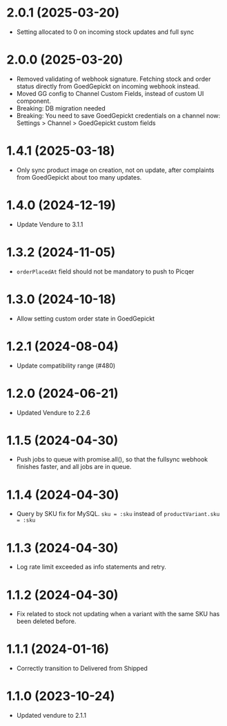 # 2.0.1 (2025-03-20)

- Setting allocated to 0 on incoming stock updates and full sync

# 2.0.0 (2025-03-20)

- Removed validating of webhook signature. Fetching stock and order status directly from GoedGepickt on incoming webhook instead.
- Moved GG config to Channel Custom Fields, instead of custom UI component.
- Breaking: DB migration needed
- Breaking: You need to save GoedGepickt credentials on a channel now: Settings > Channel > GoedGepickt custom fields

# 1.4.1 (2025-03-18)

- Only sync product image on creation, not on update, after complaints from GoedGepickt about too many updates.

# 1.4.0 (2024-12-19)

- Update Vendure to 3.1.1

# 1.3.2 (2024-11-05)

- `orderPlacedAt` field should not be mandatory to push to Picqer

# 1.3.0 (2024-10-18)

- Allow setting custom order state in GoedGepickt

# 1.2.1 (2024-08-04)

- Update compatibility range (#480)

# 1.2.0 (2024-06-21)

- Updated Vendure to 2.2.6

# 1.1.5 (2024-04-30)

- Push jobs to queue with promise.all(), so that the fullsync webhook finishes faster, and all jobs are in queue.

# 1.1.4 (2024-04-30)

- Query by SKU fix for MySQL. `sku = :sku` instead of `productVariant.sku = :sku`

# 1.1.3 (2024-04-30)

- Log rate limit exceeded as info statements and retry.

# 1.1.2 (2024-04-30)

- Fix related to stock not updating when a variant with the same SKU has been deleted before.

# 1.1.1 (2024-01-16)

- Correctly transition to Delivered from Shipped

# 1.1.0 (2023-10-24)

- Updated vendure to 2.1.1
